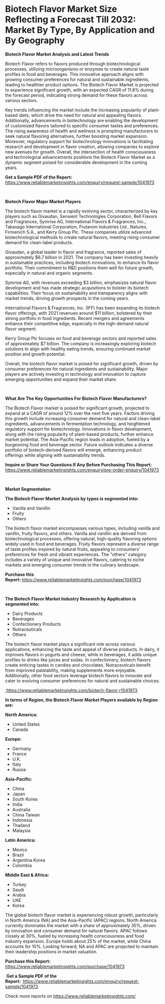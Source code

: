 <p><h1>Biotech Flavor Market Size Reflecting a Forecast Till 2032: Market By Type, By Application and By Geography</h1></p><p><strong>Biotech Flavor Market Analysis and Latest Trends</strong></p>
<p><p>Biotech Flavor refers to flavors produced through biotechnological processes, utilizing microorganisms or enzymes to create natural taste profiles in food and beverages. This innovative approach aligns with growing consumer preferences for natural and sustainable ingredients, leading to healthier product options. The Biotech Flavor Market is projected to experience significant growth, with an expected CAGR of 11.8% during the forecast period, indicating strong demand for these flavors across various sectors.</p><p>Key trends influencing the market include the increasing popularity of plant-based diets, which drive the need for natural and appealing flavors. Additionally, advancements in biotechnology are enabling the development of customized flavors tailored to specific consumer tastes and preferences. The rising awareness of health and wellness is prompting manufacturers to seek natural flavoring alternatives, further boosting market expansion. Moreover, regulatory support for biotechnology innovations is facilitating research and development in flavor creation, allowing companies to explore new avenues for growth. Overall, the intersection of health consciousness and technological advancements positions the Biotech Flavor Market as a dynamic segment poised for considerable development in the coming years.</p></p>
<p><strong>Get a Sample PDF of the Report:&nbsp;</strong> <a href="https://www.reliablemarketinsights.com/enquiry/request-sample/1041973?utm_campaign=2458&utm_medium=2&utm_source=Github&utm_content=ia&utm_term=14022025&utm_id=biotech-flavor">https://www.reliablemarketinsights.com/enquiry/request-sample/1041973</a></p>
<p>&nbsp;</p>
<p><strong>Biotech Flavor Major Market Players</strong></p>
<p><p>The biotech flavor market is a rapidly evolving sector, characterized by key players such as Givaudan, Sensient Technologies Corporation, Bell Flavors and Fragrances, Symrise AG, International Flavors & Fragrances, Inc., Takasago International Corporation, Frutarom Industries Ltd., Naturex, Firmenich S.A., and Kerry Group Plc. These companies utilize advanced biotechnological methods to create natural flavors, meeting rising consumer demand for clean-label products.</p><p>Givaudan, a global leader in flavor and fragrance, reported sales of approximately $6.7 billion in 2021. The company has been investing heavily in sustainable practices, including biotech innovations, to enhance its flavor portfolio. Their commitment to R&D positions them well for future growth, especially in natural and organic segments.</p><p>Symrise AG, with revenues exceeding $3 billion, emphasizes natural flavor development and has made strategic acquisitions to bolster its biotech capabilities. Their focus on sustainability and transparency aligns with market trends, driving growth prospects in the coming years.</p><p>International Flavors & Fragrances, Inc. (IFF) has been expanding its biotech flavor offerings, with 2021 revenues around $11 billion, bolstered by their strong portfolio in food ingredients. Recent mergers and agreements enhance their competitive edge, especially in the high-demand natural flavor segment.</p><p>Kerry Group Plc focuses on food and beverage sectors and reported sales of approximately $7 billion. The company is increasingly exploring biotech solutions to align with healthy eating trends, ensuring continued market position and growth potential.</p><p>Overall, the biotech flavor market is poised for significant growth, driven by consumer preferences for natural ingredients and sustainability. Major players are actively investing in technology and innovation to capture emerging opportunities and expand their market share.</p></p>
<p>&nbsp;</p>
<p><strong>What Are The Key Opportunities For Biotech Flavor Manufacturers?</strong></p>
<p><p>The Biotech Flavor market is poised for significant growth, projected to expand at a CAGR of around 12% over the next five years. Factors driving this growth include increasing consumer demand for natural and clean-label ingredients, advancements in fermentation technology, and heightened regulatory support for biotechnology. Innovations in flavor development, along with the rising popularity of plant-based products, further enhance market potential. The Asia-Pacific region leads in adoption, fueled by a burgeoning food and beverage sector. Future outlook indicates a diverse portfolio of biotech-derived flavors will emerge, enhancing product offerings while aligning with sustainability trends.</p></p>
<p><strong>Inquire or Share Your Questions If Any Before Purchasing This Report:</strong> <a href="https://www.reliablemarketinsights.com/enquiry/pre-order-enquiry/1041973?utm_campaign=2458&utm_medium=2&utm_source=Github&utm_content=ia&utm_term=14022025&utm_id=biotech-flavor">https://www.reliablemarketinsights.com/enquiry/pre-order-enquiry/1041973</a></p>
<p>&nbsp;</p>
<p><strong>Market Segmentation</strong></p>
<p><strong>The Biotech Flavor Market Analysis by types is segmented into:</strong></p>
<p><ul><li>Vanilla and Vanillin</li><li>Fruity</li><li>Others</li></ul></p>
<p><p>The biotech flavor market encompasses various types, including vanilla and vanillin, fruity flavors, and others. Vanilla and vanillin are derived from biotechnological processes, offering natural, high-quality flavoring options widely used in food and beverages. Fruity flavors represent a diverse range of taste profiles inspired by natural fruits, appealing to consumers' preferences for fresh and vibrant experiences. The "others" category includes a variety of unique and innovative flavors, catering to niche markets and emerging consumer trends in the culinary landscape.</p></p>
<p><strong>Purchase this Report:&nbsp;</strong><a href="https://www.reliablemarketinsights.com/purchase/1041973?utm_campaign=2458&utm_medium=2&utm_source=Github&utm_content=ia&utm_term=14022025&utm_id=biotech-flavor">https://www.reliablemarketinsights.com/purchase/1041973</a></p>
<p>&nbsp;</p>
<p><strong>The Biotech Flavor Market Industry Research by Application is segmented into:</strong></p>
<p><ul><li>Dairy Products</li><li>Beverages</li><li>Confectionery Products</li><li>Nutraceuticals</li><li>Others</li></ul></p>
<p><p>The biotech flavor market plays a significant role across various applications, enhancing the taste and appeal of diverse products. In dairy, it improves flavors in yogurts and cheese, while in beverages, it adds unique profiles to drinks like juices and sodas. In confectionery, biotech flavors create enticing tastes in candies and chocolates. Nutraceuticals benefit from improved palatability, making supplements more enjoyable. Additionally, other food sectors leverage biotech flavors to innovate and cater to evolving consumer preferences for natural and sustainable choices.</p></p>
<p><a href="https://www.reliablemarketinsights.com/biotech-flavor-r1041973?utm_campaign=2458&utm_medium=2&utm_source=Github&utm_content=ia&utm_term=14022025&utm_id=biotech-flavor">&nbsp;https://www.reliablemarketinsights.com/biotech-flavor-r1041973</a></p>
<p><strong>In terms of Region, the Biotech Flavor Market Players available by Region are:</strong></p>
<p>
    <p> <strong> North America: </strong>
        <ul>
            <li>United States</li>
            <li>Canada</li>
        </ul>
        </p> 
    <p> <strong> Europe: </strong>
        <ul>
            <li>Germany</li>
            <li>France</li>
            <li>U.K.</li>
            <li>Italy</li>
            <li>Russia</li>
        </ul>
        </p> 
    <p> <strong> Asia-Pacific: </strong>
        <ul>
            <li>China</li>
            <li>Japan</li>
            <li>South Korea</li>
            <li>India</li>
            <li>Australia</li>
            <li>China Taiwan</li>
            <li>Indonesia</li>
            <li>Thailand</li>
            <li>Malaysia</li>
        </ul>
        </p> 
    <p> <strong> Latin America: </strong>
        <ul>
            <li>Mexico</li>
            <li>Brazil</li>
            <li>Argentina Korea</li>
            <li>Colombia</li>
        </ul>
        </p> 
    <p> <strong> Middle East & Africa: </strong>
        <ul>
            <li>Turkey</li>
            <li>Saudi</li>
            <li>Arabia</li>
            <li>UAE</li>
            <li>Korea</li>
        </ul>
    </p>
    </p>
<p><p>The global biotech flavor market is experiencing robust growth, particularly in North America (NA) and the Asia-Pacific (APAC) regions. North America currently dominates the market with a share of approximately 35%, driven by innovation and consumer demand for natural flavors. APAC follows closely at 30%, fueled by increasing health consciousness and food industry expansion. Europe holds about 25% of the market, while China accounts for 10%. Looking forward, NA and APAC are projected to maintain their leadership positions in market valuation.</p></p>
<p><strong>Purchase this Report: </strong><a href="https://www.reliablemarketinsights.com/purchase/1041973?utm_campaign=2458&utm_medium=2&utm_source=Github&utm_content=ia&utm_term=14022025&utm_id=biotech-flavor">https://www.reliablemarketinsights.com/purchase/1041973</a></p>
<p>&nbsp;<strong>Get a Sample PDF of the Report:&nbsp;&nbsp;</strong><a href="https://www.reliablemarketinsights.com/enquiry/request-sample/1041973?utm_campaign=2458&utm_medium=2&utm_source=Github&utm_content=ia&utm_term=14022025&utm_id=biotech-flavor">https://www.reliablemarketinsights.com/enquiry/request-sample/1041973</a></p>
<p><strong></strong></p>
<p>Check more reports on <a href="https://www.reliablemarketinsights.com/?utm_campaign=2458&utm_medium=2&utm_source=Github&utm_content=ia&utm_term=14022025&utm_id=biotech-flavor">https://www.reliablemarketinsights.com/</a></p>